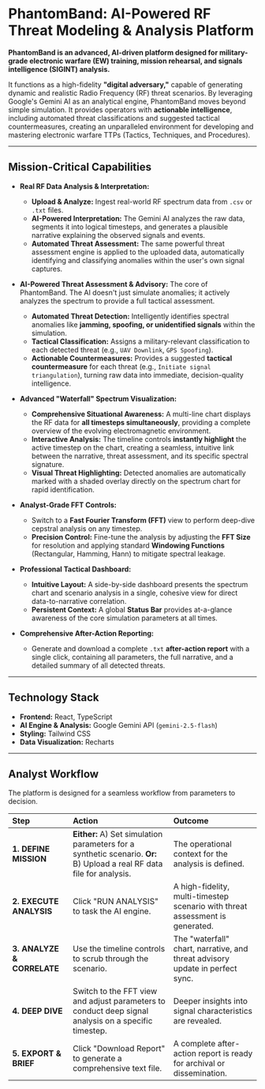 # PhantomBand: AI-Powered RF Threat Modeling & Analysis Platform

**PhantomBand is an advanced, AI-driven platform designed for military-grade electronic warfare (EW) training, mission rehearsal, and signals intelligence (SIGINT) analysis.**

It functions as a high-fidelity **"digital adversary,"** capable of generating dynamic and realistic Radio Frequency (RF) threat scenarios. By leveraging Google's Gemini AI as an analytical engine, PhantomBand moves beyond simple simulation. It provides operators with **actionable intelligence**, including automated threat classifications and suggested tactical countermeasures, creating an unparalleled environment for developing and mastering electronic warfare TTPs (Tactics, Techniques, and Procedures).

---

## Mission-Critical Capabilities

-   **Real RF Data Analysis & Interpretation:**
    -   **Upload & Analyze:** Ingest real-world RF spectrum data from `.csv` or `.txt` files.
    -   **AI-Powered Interpretation:** The Gemini AI analyzes the raw data, segments it into logical timesteps, and generates a plausible narrative explaining the observed signals and events.
    -   **Automated Threat Assessment:** The same powerful threat assessment engine is applied to the uploaded data, automatically identifying and classifying anomalies within the user's own signal captures.

-   **AI-Powered Threat Assessment & Advisory:** The core of PhantomBand. The AI doesn't just simulate anomalies; it actively analyzes the spectrum to provide a full tactical assessment.
    -   **Automated Threat Detection:** Intelligently identifies spectral anomalies like **jamming, spoofing, or unidentified signals** within the simulation.
    -   **Tactical Classification:** Assigns a military-relevant classification to each detected threat (e.g., `UAV Downlink`, `GPS Spoofing`).
    -   **Actionable Countermeasures:** Provides a suggested **tactical countermeasure** for each threat (e.g., `Initiate signal triangulation`), turning raw data into immediate, decision-quality intelligence.

-   **Advanced "Waterfall" Spectrum Visualization:**
    -   **Comprehensive Situational Awareness:** A multi-line chart displays the RF data for **all timesteps simultaneously**, providing a complete overview of the evolving electromagnetic environment.
    -   **Interactive Analysis:** The timeline controls **instantly highlight** the active timestep on the chart, creating a seamless, intuitive link between the narrative, threat assessment, and its specific spectral signature.
    -   **Visual Threat Highlighting:** Detected anomalies are automatically marked with a shaded overlay directly on the spectrum chart for rapid identification.

-   **Analyst-Grade FFT Controls:**
    -   Switch to a **Fast Fourier Transform (FFT)** view to perform deep-dive cepstral analysis on any timestep.
    -   **Precision Control:** Fine-tune the analysis by adjusting the **FFT Size** for resolution and applying standard **Windowing Functions** (Rectangular, Hamming, Hann) to mitigate spectral leakage.

-   **Professional Tactical Dashboard:**
    -   **Intuitive Layout:** A side-by-side dashboard presents the spectrum chart and scenario analysis in a single, cohesive view for direct data-to-narrative correlation.
    -   **Persistent Context:** A global **Status Bar** provides at-a-glance awareness of the core simulation parameters at all times.

-   **Comprehensive After-Action Reporting:**
    -   Generate and download a complete `.txt` **after-action report** with a single click, containing all parameters, the full narrative, and a detailed summary of all detected threats.

---

## Technology Stack

-   **Frontend:** React, TypeScript
-   **AI Engine & Analysis:** Google Gemini API (`gemini-2.5-flash`)
-   **Styling:** Tailwind CSS
-   **Data Visualization:** Recharts

---

## Analyst Workflow

The platform is designed for a seamless workflow from parameters to decision.

| Step                      | Action                                                                                             | Outcome                                                                |
| :------------------------ | :------------------------------------------------------------------------------------------------- | :--------------------------------------------------------------------- |
| **1. DEFINE MISSION**  | **Either:** A) Set simulation parameters for a synthetic scenario. **Or:** B) Upload a real RF data file for analysis. | The operational context for the analysis is defined.                 |
| **2. EXECUTE ANALYSIS**   | Click "RUN ANALYSIS" to task the AI engine.                                                        | A high-fidelity, multi-timestep scenario with threat assessment is generated. |
| **3. ANALYZE & CORRELATE** | Use the timeline controls to scrub through the scenario.                                           | The "waterfall" chart, narrative, and threat advisory update in perfect sync. |
| **4. DEEP DIVE**          | Switch to the FFT view and adjust parameters to conduct deep signal analysis on a specific timestep. | Deeper insights into signal characteristics are revealed.                |
| **5. EXPORT & BRIEF**     | Click "Download Report" to generate a comprehensive text file.                                     | A complete after-action report is ready for archival or dissemination. |